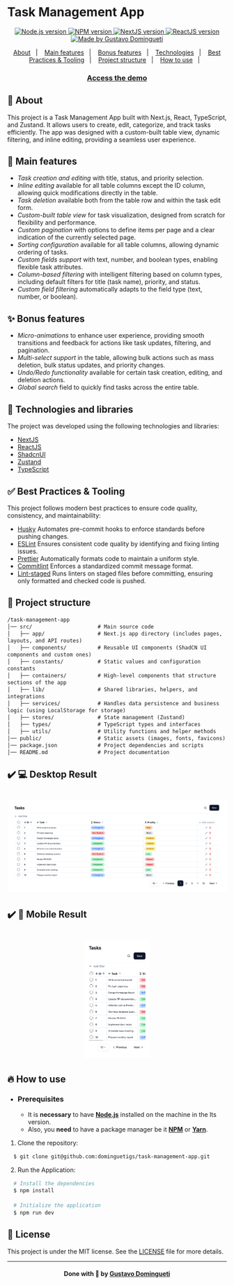 <h1>Task Management App</h1>

<p align="center">
  <a href="https://nodejs.org/en/" target="_blank">
    <img alt="Node.js version" src="https://img.shields.io/badge/node-v20.18.1-74AB63?style=for-the-badge&logo=node.js&logoColor=74AB63">
  </a>
  <a href="https://www.npmjs.com/" target="_blank">
    <img alt="NPM version" src="https://img.shields.io/badge/npm-v10.8.2-C53730?style=for-the-badge&logo=npm&logoColor=C53730">
  </a>
  <a href="https://nextjs.org/" target="_blank">
    <img alt="NextJS version" src="https://img.shields.io/badge/Next.js-15.1.7-000000?style=for-the-badge&logo=next.js&logoColor=white">
  </a>
  <a href="https://react.dev/" target="_blank">
    <img alt="ReactJS version" src="https://img.shields.io/badge/React-v19.0.0-20232A?style=for-the-badge&logo=react&logoColor=61DAFB">
  </a>
  <a href="https://www.linkedin.com/in/dominguetigs/" target="_blank">
    <img alt="Made by Gustavo Domingueti" src="https://img.shields.io/badge/made%20by-Gustavo%20Domingueti-0078D7?style=for-the-badge&logoColor=0078D7">
  </a>
</p>

<p align="center">
  <a href="#about">About</a>&nbsp;&nbsp;&nbsp;|&nbsp;&nbsp;&nbsp;
  <a href="#main-features">Main features</a>&nbsp;&nbsp;&nbsp;|&nbsp;&nbsp;&nbsp;
  <a href="#bonus-features">Bonus features</a>&nbsp;&nbsp;&nbsp;|&nbsp;&nbsp;&nbsp;
  <a href="#technologies">Technologies</a>&nbsp;&nbsp;&nbsp;|&nbsp;&nbsp;&nbsp;
  <a href="#best-practices-and-tooling">Best Practices & Tooling</a>&nbsp;&nbsp;&nbsp;|&nbsp;&nbsp;&nbsp;
  <a href="#project-structure">Project structure</a>&nbsp;&nbsp;&nbsp;|&nbsp;&nbsp;&nbsp;
  <a href="#how-to-use">How to use</a>&nbsp;&nbsp;&nbsp;|&nbsp;&nbsp;&nbsp;
</p>

<h3 align="center">
  <a
    href="https://task-management-app-gt62.vercel.app/"
    target="_blank"
  >Access the demo</a>
</h3>

<a id="about"></a>

## :bookmark: About

This project is a Task Management App built with Next.js, React, TypeScript, and Zustand. It allows users to create, edit, categorize, and track tasks efficiently. The app was designed with a custom-built table view, dynamic filtering, and inline editing, providing a seamless user experience.

<a id="main-features"></a>

## :dart: Main features

- _Task creation and editing_ with title, status, and priority selection.
- _Inline editing_ available for all table columns except the ID column, allowing quick modifications directly in the table.
- _Task deletion_ available both from the table row and within the task edit form.
- _Custom-built table view_ for task visualization, designed from scratch for flexibility and performance.
- _Custom pagination_ with options to define items per page and a clear indication of the currently selected page.
- _Sorting configuration_ available for all table columns, allowing dynamic ordering of tasks.
- _Custom fields support_ with text, number, and boolean types, enabling flexible task attributes.
- _Column-based filtering_ with intelligent filtering based on column types, including default filters for title (task name), priority, and status.
- _Custom field filtering_ automatically adapts to the field type (text, number, or boolean).

<a id="bonus-features"></a>

## :sparkles: Bonus features

- _Micro-animations_ to enhance user experience, providing smooth transitions and feedback for actions like task updates, filtering, and pagination.
- _Multi-select support_ in the table, allowing bulk actions such as mass deletion, bulk status updates, and priority changes.
- _Undo/Redo functionality_ available for certain task creation, editing, and deletion actions.
- _Global search_ field to quickly find tasks across the entire table.

<a id="technologies"></a>

## :rocket: Technologies and libraries

The project was developed using the following technologies and libraries:

- [NextJS](https://nextjs.org/)
- [ReactJS](https://react.dev/)
- [ShadcnUI](https://ui.shadcn.com/)
- [Zustand](https://zustand-demo.pmnd.rs/)
- [TypeScript](https://www.typescriptlang.org/)

<a id="best-practices-and-tooling"></a>

## :white_check_mark: Best Practices & Tooling

This project follows modern best practices to ensure code quality, consistency, and maintainability:

- [Husky](https://typicode.github.io/husky/get-started.html) Automates pre-commit hooks to enforce standards before pushing changes.
- [ESLint](https://eslint.org/) Ensures consistent code quality by identifying and fixing linting issues.
- [Prettier](https://prettier.io/) Automatically formats code to maintain a uniform style.
- [Commitlint](https://commitlint.js.org/) Enforces a standardized commit message format.
- [Lint-staged](https://github.com/lint-staged/lint-staged) Runs linters on staged files before committing, ensuring only formatted and checked code is pushed.

<a id="project-structure"></a>

## :open_file_folder: Project structure

```
/task-management-app
│── src/                     # Main source code
│   ├── app/                 # Next.js app directory (includes pages, layouts, and API routes)
│   ├── components/          # Reusable UI components (ShadCN UI components and custom ones)
│   ├── constants/           # Static values and configuration constants
│   ├── containers/          # High-level components that structure sections of the app
│   ├── lib/                 # Shared libraries, helpers, and integrations
│   ├── services/            # Handles data persistence and business logic (using LocalStorage for storage)
│   ├── stores/              # State management (Zustand)
│   ├── types/               # TypeScript types and interfaces
│   ├── utils/               # Utility functions and helper methods
│── public/                  # Static assets (images, fonts, favicons)
│── package.json             # Project dependencies and scripts
│── README.md                # Project documentation
```

## :heavy_check_mark: :computer: Desktop Result

<h1 align="center">
    <img alt="Desktop result 1" src=".github/desktop.png" width="700px">
</h1>

## :heavy_check_mark: :iphone: Mobile Result

<h1 align="center">
    <img alt="Mobile result 1" src=".github/mobile.png" width="150px">
</h1>

<a id="how-to-use"></a>

## :fire: How to use

- ### **Prerequisites**

  - It is **necessary** to have **[Node.js](https://nodejs.org/en/)** installed on the machine in the lts version.
  - Also, you **need** to have a package manager be it **[NPM](https://www.npmjs.com/)** or **[Yarn](https://yarnpkg.com/)**.

1. Clone the repository:

```sh
  $ git clone git@github.com:dominguetigs/task-management-app.git
```

2. Run the Application:

```sh
  # Install the dependencies
  $ npm install

  # Initialize the application
  $ npm run dev
```

## :memo: License

This project is under the MIT license. See the [LICENSE](LICENSE.md) file for more details.

---

<h4 align="center">
    Done with 💙 by <a
      href="https://www.linkedin.com/in/dominguetigs/"
      target="_blank"
    >Gustavo Domingueti</a>
</h4>
